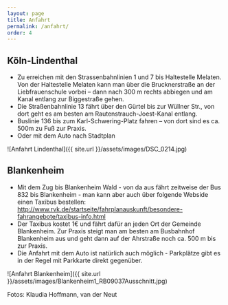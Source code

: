 ```yaml
---
layout: page
title: Anfahrt
permalink: /anfahrt/
order: 4
---
```


## Köln-Lindenthal

 - Zu erreichen mit den Strassenbahnlinien 1 und 7 bis Haltestelle Melaten. Von der Haltestelle Melaten kann man über die Brucknerstraße an der Liebfrauenschule vorbei – dann nach 300 m rechts abbiegen und am Kanal entlang zur Biggestraße gehen.
 - Die Straßenbahnlinie 13 fährt über den Gürtel bis zur Wüllner Str., von dort geht es am besten am Rautenstrauch-Joest-Kanal entlang.
 - Buslinie 136 bis zum Karl-Schwering-Platz fahren – von dort sind es ca. 500m zu Fuß zur Praxis.
 - Oder mit dem Auto nach Stadtplan

![Anfahrt Lindenthal]({{ site.url }}/assets/images/DSC_0214.jpg)

## Blankenheim

 - Mit dem Zug bis Blankenheim Wald - von da aus fährt zeitweise der Bus 832 bis Blankenheim - man kann aber auch über folgende Webside einen Taxibus bestellen:
http://www.rvk.de/startseite/fahrplanauskunft/besondere-fahrangebote/taxibus-info.html
 - Der Taxibus kostet 1€ und fährt dafür an jeden Ort der Gemeinde Blankenheim. Zur Praxis steigt man am besten am Busbahnhof Blankenheim aus und geht dann auf der Ahrstraße noch ca. 500 m bis zur Praxis.
 - Die Anfahrt mit dem Auto ist natürlich auch möglich - Parkplätze gibt es in der Regel mit Parkkarte direkt gegenüber.

![Anfahrt Blankenheim]({{ site.url }}/assets/images/Blankenheim1_RB09037Ausschnitt.jpg)

Fotos: Klaudia Hoffmann, van der Neut
